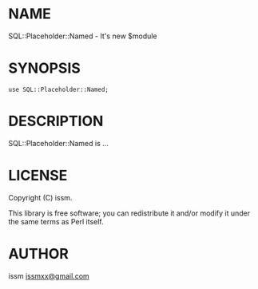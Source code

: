 # NAME

SQL::Placeholder::Named - It's new $module

# SYNOPSIS

    use SQL::Placeholder::Named;

# DESCRIPTION

SQL::Placeholder::Named is ...

# LICENSE

Copyright (C) issm.

This library is free software; you can redistribute it and/or modify
it under the same terms as Perl itself.

# AUTHOR

issm <issmxx@gmail.com>
